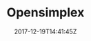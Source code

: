 ---
title: "Opensimplex"
date: 2017-12-19T14:41:45Z
draft: true
tags: ["gist", "code"]
categories: ["Gists"]
user: "arlyon"
gist: "6a895c25831e6f0a34a67e2766f90ffa"
---